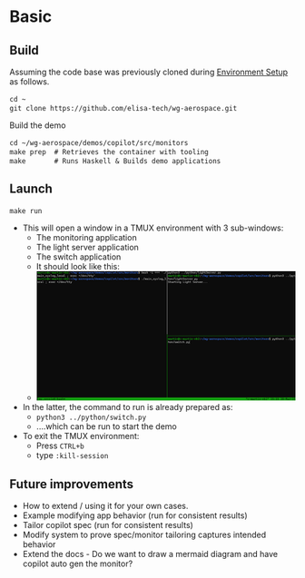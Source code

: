 # Basic


## Build

Assuming the code base was previously cloned during [Environment Setup](../copilot/EnvSetup.md) as follows.

```
cd ~
git clone https://github.com/elisa-tech/wg-aerospace.git
```

Build the demo

```
cd ~/wg-aerospace/demos/copilot/src/monitors
make prep  # Retrieves the container with tooling
make       # Runs Haskell & Builds demo applications
```

## Launch

```
make run
```

- This will open a window in a TMUX environment with 3 sub-windows:
  - The monitoring application
  - The light server application
  - The switch application
  - It should look like this:
  - ![TMUX environment of Basic Demo](images/tmux.png)
- In the latter, the command to run is already prepared as:
  - `python3 ../python/switch.py`
  - ....which can be run to start the demo
- To exit the TMUX environment:
  - Press `CTRL+b`
  - type `:kill-session` <Enter>


## Future improvements

- How to extend / using it for your own cases.
- Example modifying app behavior (run for consistent results)
- Tailor copilot spec (run for consistent results)
- Modify system to prove spec/monitor tailoring captures intended behavior
- Extend the docs - Do we want to draw a mermaid diagram and have copilot auto gen the monitor?
